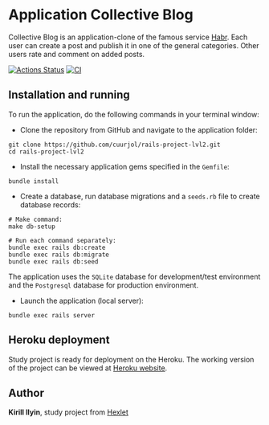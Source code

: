 # Application Collective Blog

Collective Blog is an application-clone of the famous service [Habr](https://habr.com/ru/all/). Each user can create 
a post and publish it in one of the general categories. Other users rate and comment on added posts.

[![Actions Status](https://github.com/cuurjol/rails-project-lvl2/workflows/hexlet-check/badge.svg)](https://github.com/cuurjol/rails-project-lvl2/actions)
[![CI](https://github.com/cuurjol/rails-project-lvl2/actions/workflows/main.yml/badge.svg)](https://github.com/cuurjol/rails-project-lvl2/actions/workflows/main.yml)

## Installation and running

To run the application, do the following commands in your terminal window:

* Clone the repository from GitHub and navigate to the application folder:
```
git clone https://github.com/cuurjol/rails-project-lvl2.git
cd rails-project-lvl2
```

* Install the necessary application gems specified in the `Gemfile`:
```
bundle install
```

* Create a database, run database migrations and a `seeds.rb` file to create database records:
```
# Make command:
make db-setup

# Run each command separately:
bundle exec rails db:create
bundle exec rails db:migrate
bundle exec rails db:seed
```

The application uses the `SQLite` database for development/test environment and the `Postgresql` database for 
production environment.

* Launch the application (local server):
```
bundle exec rails server
```

## Heroku deployment

Study project is ready for deployment on the Heroku. The working version of the project can be viewed at 
[Heroku website](https://cuurjol-hexlet-collective-blog.herokuapp.com/).

## Author

**Kirill Ilyin**, study project from [Hexlet](https://ru.hexlet.io/)
